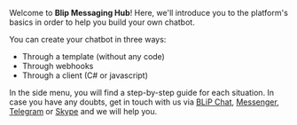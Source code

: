 

Welcome to **Blip Messaging Hub**! Here, we'll introduce you to the platform's basics in order to help you build your own chatbot.

You can create your chatbot in three ways:

- Through a template (without any code)
- Through webhooks
- Through a client (C# or javascript)

In the side menu, you will find a step-by-step guide for each situation. In case you have any doubts, get in touch with us via  [BLiP Chat](https://u.blip.ai/AF1119EB-B9C1-487B-9826-2EC91714461D), [Messenger](http://m.me/blipajuda), [Telegram](https://telegram.me/blip_ajuda_bot) or [Skype](https://join.skype.com/bot/d58d9364-2498-4304-8400-6800c1fd2f2b?add) and we will help you.
